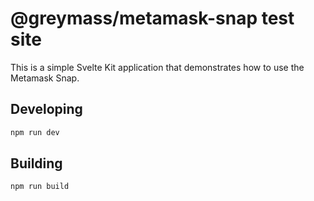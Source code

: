 # @greymass/metamask-snap test site

This is a simple Svelte Kit application that demonstrates how to use the Metamask Snap.

## Developing

```bash
npm run dev
```

## Building

```bash
npm run build
```
